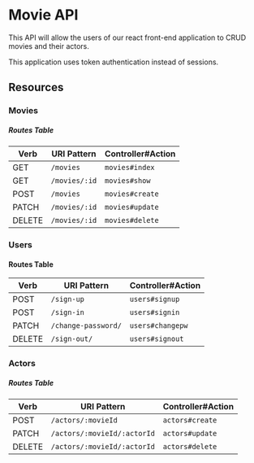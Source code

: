 # Movie API

This API will allow the users of our react front-end application to CRUD movies and their actors. 

This application uses token authentication instead of sessions. 

## Resources

### Movies

##### Routes Table

| Verb   | URI Pattern    | Controller#Action |
|--------|----------------|-------------------|
| GET    | `/movies`      | `movies#index`    |
| GET    | `/movies/:id`  | `movies#show`     |
| POST   | `/movies`      | `movies#create`   |
| PATCH  | `/movies/:id`  | `movies#update`   |
| DELETE | `/movies/:id`  | `movies#delete`   |

### Users

#### Routes Table

| Verb   | URI Pattern            | Controller#Action |
|--------|------------------------|-------------------|
| POST   | `/sign-up`             | `users#signup`    |
| POST   | `/sign-in`             | `users#signin`    |
| PATCH  | `/change-password/`    | `users#changepw`  |
| DELETE | `/sign-out/`           | `users#signout`   |

### Actors

##### Routes Table

| Verb   | URI Pattern                  | Controller#Action |
|--------|------------------------------|-------------------|
| POST   | `/actors/:movieId`           | `actors#create`   |
| PATCH  | `/actors/:movieId/:actorId`  | `actors#update`   |
| DELETE | `/actors/:movieId/:actorId`  | `actors#delete`   |